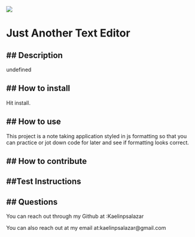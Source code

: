 <img src = 'https://img.shields.io/badge/ISC-blue.svg'>
    <h1>Just Another Text Editor</h1>
    <h2>## Description</h2>
    <p>undefined</p>
    <h2>## How to install</h2>
    <p>Hit install. </p>
    <h2>## How to use</h2>
    <p>This project is a note taking application styled in js formatting so that you can practice or jot down code for later and see if formatting looks correct.</p>
    <h2>## How to contribute</h2>
    <p></p>
    <h2>##Test Instructions</h2>
    <p></p>
    <h2>## Questions</h2>
    <p>You can reach out through my Github at :Kaelinpsalazar</p>
    <p>You can also reach out at my email at:kaelinpsalazar@gmail.com</p>